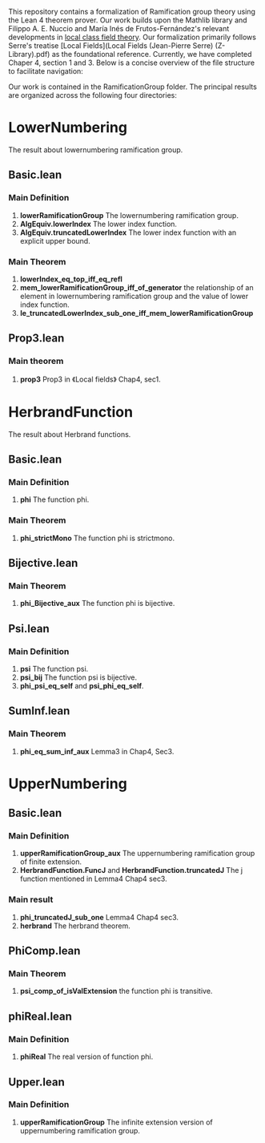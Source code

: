 This repository contains a formalization of Ramification group theory using the Lean 4 theorem prover. Our work builds upon the Mathlib library and Filippo A. E. Nuccio 
and María Inés de Frutos-Fernández's relevant developments in [local class field theory](https://github.com/mariainesdff/LocalClassFieldTheory). Our formalization primarily follows Serre's treatise [Local Fields](Local Fields (Jean-Pierre Serre) (Z-Library).pdf) as the foundational
reference. Currently, we have completed Chaper 4, section 1 and 3. Below is a concise overview of the file structure to facilitate navigation:

Our work is contained in the RamificationGroup folder. The principal results are organized across the following four directories:

# LowerNumbering
The result about lowernumbering ramification group.
## Basic.lean 
### Main Definition
1. **lowerRamificationGroup** The lowernumbering ramification group.
2. **AlgEquiv.lowerIndex** The lower index function.
3. **AlgEquiv.truncatedLowerIndex** The lower index function with an explicit upper bound.

### Main Theorem 
1. **lowerIndex_eq_top_iff_eq_refl**
2. **mem_lowerRamificationGroup_iff_of_generator** the relationship of an element in lowernumbering ramification group and the value of lower index function.
3. **le_truncatedLowerIndex_sub_one_iff_mem_lowerRamificationGroup**

## Prop3.lean
### Main theorem 
1. **prop3** Prop3 in 《Local fields》 Chap4, sec1.

# HerbrandFunction
The result about Herbrand functions.
## Basic.lean
### Main Definition
1. **phi** The function phi.

### Main Theorem
1. **phi_strictMono** The function phi is strictmono.

## Bijective.lean
### Main Theorem
1. **phi_Bijective_aux** The function phi is bijective.

## Psi.lean
### Main Definition 
1. **psi** The function psi.
2. **psi_bij** The function psi is bijective.
3. **phi_psi_eq_self** and **psi_phi_eq_self**.

## SumInf.lean
### Main Theorem 
1. **phi_eq_sum_inf_aux**  Lemma3 in Chap4, Sec3.

# UpperNumbering
## Basic.lean
### Main Definition
1. **upperRamificationGroup_aux** The uppernumbering ramification group of finite extension.
2. **HerbrandFunction.FuncJ** and **HerbrandFunction.truncatedJ** The j function mentioned in Lemma4 Chap4 sec3.

### Main result 
1. **phi_truncatedJ_sub_one** Lemma4 Chap4 sec3.
2. **herbrand** The herbrand theorem.

## PhiComp.lean
### Main Theorem
1. **psi_comp_of_isValExtension** the function phi is transitive.

## phiReal.lean
### Main Definition 
1. **phiReal** The real version of function phi.

## Upper.lean 
### Main Definition 
1. **upperRamificationGroup** The infinite extension version of uppernumbering ramification group.
